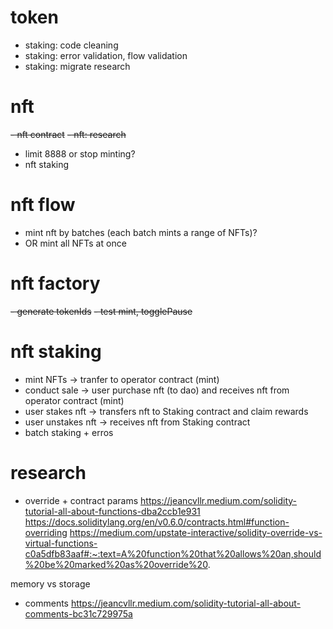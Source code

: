 
# token 
- staking: code cleaning
- staking: error validation, flow validation
- staking: migrate research
  
# nft
~~- nft contract~~
~~- nft: research~~
- limit 8888 or stop minting?
- nft staking


# nft flow
- mint nft by batches (each batch mints a range of NFTs)?
- OR mint all NFTs at once

# nft factory
~~- generate tokenIds~~
~~- test mint, togglePause~~


# nft staking
- mint NFTs -> tranfer to operator contract (mint)
- conduct sale -> user purchase nft (to dao) and receives nft from operator contract (mint)
- user stakes nft -> transfers nft to Staking contract and claim rewards
- user unstakes nft -> receives nft from Staking contract
- batch staking + erros


# research

- override + contract params
https://jeancvllr.medium.com/solidity-tutorial-all-about-functions-dba2ccb1e931
https://docs.soliditylang.org/en/v0.6.0/contracts.html#function-overriding
https://medium.com/upstate-interactive/solidity-override-vs-virtual-functions-c0a5dfb83aaf#:~:text=A%20function%20that%20allows%20an,should%20be%20marked%20as%20override%20.

memory vs storage

- comments
https://jeancvllr.medium.com/solidity-tutorial-all-about-comments-bc31c729975a